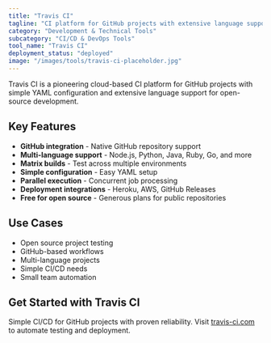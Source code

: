 ```yaml
---
title: "Travis CI"
tagline: "CI platform for GitHub projects with extensive language support and simple configuration"
category: "Development & Technical Tools"
subcategory: "CI/CD & DevOps Tools"
tool_name: "Travis CI"
deployment_status: "deployed"
image: "/images/tools/travis-ci-placeholder.jpg"
---
```

Travis CI is a pioneering cloud-based CI platform for GitHub projects with simple YAML configuration and extensive language support for open-source development.

## Key Features

- **GitHub integration** - Native GitHub repository support
- **Multi-language support** - Node.js, Python, Java, Ruby, Go, and more
- **Matrix builds** - Test across multiple environments
- **Simple configuration** - Easy YAML setup
- **Parallel execution** - Concurrent job processing
- **Deployment integrations** - Heroku, AWS, GitHub Releases
- **Free for open source** - Generous plans for public repositories

## Use Cases

- Open source project testing
- GitHub-based workflows
- Multi-language projects
- Simple CI/CD needs
- Small team automation

## Get Started with Travis CI

Simple CI/CD for GitHub projects with proven reliability. Visit [travis-ci.com](https://www.travis-ci.com) to automate testing and deployment.